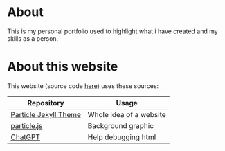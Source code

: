 # About
This is my personal portfolio used to highlight what i have created and my skills as a person. 
# About this website
This website (source code [here](https://github.com/zhengfangxing/zhengfangxing.github.io)) uses these sources:

| Repository | Usage |
| --- | --- |
| [Particle Jekyll Theme](https://github.com/nrandecker/particle) | Whole idea of a website |
| [particle.js](https://github.com/VincentGarreau/particles.js/) | Background graphic |
| [ChatGPT](https://chat.openai.com/) | Help debugging html
